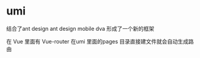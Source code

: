 # umi
结合了ant design 
ant design mobile
dva
形成了一个新的框架

在 Vue 里面有 Vue-router 
在umi 里面的pages 目录直接建文件就会自动生成路由